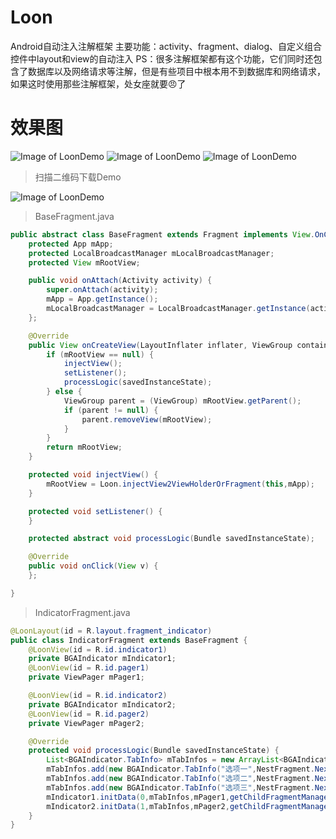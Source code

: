 Loon
====

Android自动注入注解框架
主要功能：activity、fragment、dialog、自定义组合控件中layout和view的自动注入
PS：很多注解框架都有这个功能，它们同时还包含了数据库以及网络请求等注解，但是有些项目中根本用不到数据库和网络请求，如果这时使用那些注解框架，处女座就要:angry:了

效果图
====
![Image of LoonDemo](http://bingoshare.u.qiniudn.com/LoonDemo3.gif)
![Image of LoonDemo](http://bingoshare.u.qiniudn.com/LoonDemo1.gif)
![Image of LoonDemo](http://bingoshare.u.qiniudn.com/LoonDemo2.gif)

>扫描二维码下载Demo

![Image of LoonDemo](http://bingoshare.u.qiniudn.com/LoonDemo.png)

>BaseFragment.java

```java
public abstract class BaseFragment extends Fragment implements View.OnClickListener {
    protected App mApp;
    protected LocalBroadcastManager mLocalBroadcastManager;
    protected View mRootView;

    public void onAttach(Activity activity) {
        super.onAttach(activity);
        mApp = App.getInstance();
        mLocalBroadcastManager = LocalBroadcastManager.getInstance(activity);
    };

    @Override
    public View onCreateView(LayoutInflater inflater, ViewGroup container, Bundle savedInstanceState) {
        if (mRootView == null) {
            injectView();
            setListener();
            processLogic(savedInstanceState);
        } else {
            ViewGroup parent = (ViewGroup) mRootView.getParent();
            if (parent != null) {
                parent.removeView(mRootView);
            }
        }
        return mRootView;
    }

    protected void injectView() {
        mRootView = Loon.injectView2ViewHolderOrFragment(this,mApp);
    }

    protected void setListener() {
    }

    protected abstract void processLogic(Bundle savedInstanceState);

    @Override
    public void onClick(View v) {
    };

}
```
>IndicatorFragment.java

```java
@LoonLayout(id = R.layout.fragment_indicator)
public class IndicatorFragment extends BaseFragment {
    @LoonView(id = R.id.indicator1)
    private BGAIndicator mIndicator1;
    @LoonView(id = R.id.pager1)
    private ViewPager mPager1;

    @LoonView(id = R.id.indicator2)
    private BGAIndicator mIndicator2;
    @LoonView(id = R.id.pager2)
    private ViewPager mPager2;

    @Override
    protected void processLogic(Bundle savedInstanceState) {
        List<BGAIndicator.TabInfo> mTabInfos = new ArrayList<BGAIndicator.TabInfo>();
        mTabInfos.add(new BGAIndicator.TabInfo("选项一",NestFragment.NextOneFragment.class.getName()));
        mTabInfos.add(new BGAIndicator.TabInfo("选项二",NestFragment.NextTwoFragment.class.getName()));
        mTabInfos.add(new BGAIndicator.TabInfo("选项三",NestFragment.NextThreeFragment.class.getName()));
        mIndicator1.initData(0,mTabInfos,mPager1,getChildFragmentManager());
        mIndicator2.initData(1,mTabInfos,mPager2,getChildFragmentManager());
    }
}
```